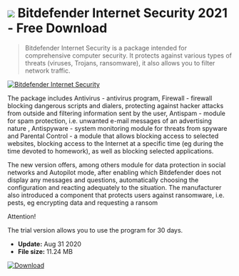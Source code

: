 # ![](https://cdn.softexe.net/static/icon/c/bitdefender-internet-security-9852.png) Bitdefender Internet Security 2021 - Free Download

> Bitdefender Internet Security is a package intended for comprehensive computer security. It protects against various types of threats (viruses, Trojans, ransomware), it also allows you to filter network traffic.

[![Bitdefender Internet Security](https://gallery.dpcdn.pl/imgc/Tools/61/g_-_420x350_1.5_-_x20150916125537_0.png)](https://softexe.net/win/security-privacy/antivirus/bitdefender-internet-security:aheb.html)

The package includes Antivirus - antivirus program, Firewall - firewall blocking dangerous scripts and dialers, protecting against hacker attacks from outside and filtering information sent by the user, Antispam - module for spam protection, i.e. unwanted e-mail messages of an advertising nature , Antispyware - system monitoring module for threats from spyware and Parental Control - a module that allows blocking access to selected websites, blocking access to the Internet at a specific time (eg during the time devoted to homework), as well as blocking selected applications.
 
 The new version offers, among others module for data protection in social networks and Autopilot mode, after enabling which Bitdefender does not display any messages and questions, automatically choosing the configuration and reacting adequately to the situation. The manufacturer also introduced a component that protects users against ransomware, i.e. pests, eg encrypting data and requesting a ransom
 
 Attention!
 
 The trial version allows you to use the program for 30 days.


- **Update:** Aug 31 2020
- **File size:** 11.24 MB

[![Download](https://cdn.softexe.net/static/img/download.png)](https://softexe.net/win/security-privacy/antivirus/bitdefender-internet-security:aheb.html)

